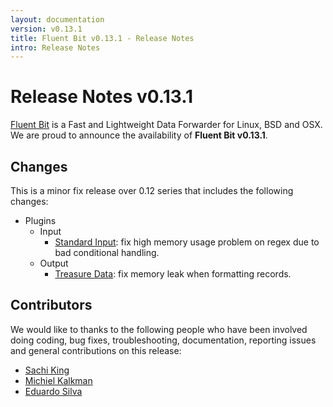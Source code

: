 ```yaml
---
layout: documentation
version: v0.13.1
title: Fluent Bit v0.13.1 - Release Notes
intro: Release Notes
---
```


# Release Notes v0.13.1

[Fluent Bit](http://fluentbit.io) is a Fast and Lightweight Data Forwarder for Linux, BSD and OSX. We are proud to announce the availability of __Fluent Bit v0.13.1__.

## Changes

This is a minor fix release over 0.12 series that includes the following changes:

  - Plugins
    - Input
      - [Standard Input](http://fluentbit.io/documentation/0.13/input/stdin.html): fix high memory usage problem on regex due to bad conditional handling.
    - Output
      - [Treasure Data](http://fluentbit.io/documentation/0.13/output/td.html): fix memory leak when formatting records.

## Contributors

We would like to thanks to the following people who have been involved doing coding, bug fixes, troubleshooting, documentation, reporting issues and general contributions on this release:

- [Sachi King](https://github.com/nakato)
- [Michiel Kalkman](https://github.com/michiel)
- [Eduardo Silva](https://github.com/edsiper)
